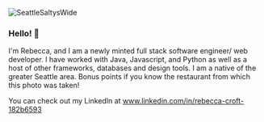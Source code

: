 ![SeattleSaltysWide](https://user-images.githubusercontent.com/108041431/226032348-79d76017-68a4-46e7-91fb-780b3bfb46c9.png)

### Hello! 👋

I'm Rebecca, and I am a newly minted full stack software engineer/ web developer. I have worked with Java, Javascript, and Python as well as a host of other frameworks, databases and design tools. I am a native of the greater Seattle area. Bonus points if you know the restaurant from which this photo was taken! 

You can check out my LinkedIn at www.linkedin.com/in/rebecca-croft-182b6593

 


